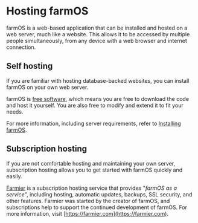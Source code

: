# Hosting farmOS

farmOS is a web-based application that can be installed and hosted on a web
server, much like a website. This allows it to be accessed by multiple people
simultaneously, from any device with a web browser and internet connection.

## Self hosting

If you are familiar with hosting database-backed websites, you can install
farmOS on your own web server.

farmOS is [free software](https://en.wikipedia.org/wiki/Free_software), which
means you are free to download the code and host it yourself. You are also free
to modify and extend it to fit your needs.

For more information, including server requirements, refer to
[Installing farmOS](/hosting/install).

## Subscription hosting

If you are not comfortable hosting and maintaining your own server,
subscription hosting allows you to get started with farmOS quickly and easily.

[Farmier](https://farmier.com) is a subscription hosting service that provides
"*farmOS as a service*", including hosting, automatic updates, backups, SSL
security, and other features. Farmier was started by the creator of farmOS, and
subscriptions help to support the continued development of farmOS. For more
information, visit [https://farmier.com](https://farmier.com).
